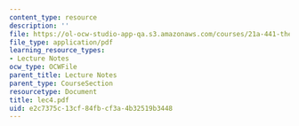 ```yaml
---
content_type: resource
description: ''
file: https://ol-ocw-studio-app-qa.s3.amazonaws.com/courses/21a-441-the-conquest-of-america-spring-2004/e2c7375c13cf84fbcf3a4b32519b3448_lec4.pdf
file_type: application/pdf
learning_resource_types:
- Lecture Notes
ocw_type: OCWFile
parent_title: Lecture Notes
parent_type: CourseSection
resourcetype: Document
title: lec4.pdf
uid: e2c7375c-13cf-84fb-cf3a-4b32519b3448
---
```


